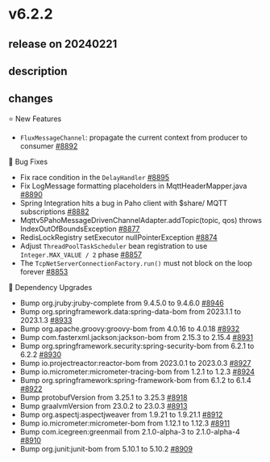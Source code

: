 # v6.2.2

## release on 20240221

## description

## changes

⭐ New Features

* <code>FluxMessageChannel</code>: propagate the current context from producer to consumer <a href="https://github.com/spring-projects/spring-integration/issues/8892" data-hovercard-type="issue" data-hovercard-url="/spring-projects/spring-integration/issues/8892/hovercard">#8892</a>

🐞 Bug Fixes

* Fix race condition in the <code>DelayHandler</code> <a href="https://github.com/spring-projects/spring-integration/issues/8895" data-hovercard-type="issue" data-hovercard-url="/spring-projects/spring-integration/issues/8895/hovercard">#8895</a>
* Fix LogMessage formatting placeholders in MqttHeaderMapper.java <a href="https://github.com/spring-projects/spring-integration/issues/8890" data-hovercard-type="issue" data-hovercard-url="/spring-projects/spring-integration/issues/8890/hovercard">#8890</a>
* Spring Integration hits a bug in Paho client with $share/ MQTT subscriptions <a href="https://github.com/spring-projects/spring-integration/issues/8882" data-hovercard-type="issue" data-hovercard-url="/spring-projects/spring-integration/issues/8882/hovercard">#8882</a>
* Mqttv5PahoMessageDrivenChannelAdapter.addTopic(topic, qos) throws IndexOutOfBoundsException <a href="https://github.com/spring-projects/spring-integration/issues/8877" data-hovercard-type="issue" data-hovercard-url="/spring-projects/spring-integration/issues/8877/hovercard">#8877</a>
* RedisLockRegistry setExecutor nullPointerException <a href="https://github.com/spring-projects/spring-integration/issues/8874" data-hovercard-type="issue" data-hovercard-url="/spring-projects/spring-integration/issues/8874/hovercard">#8874</a>
* Adjust <code>ThreadPoolTaskScheduler</code> bean registration to use <code>Integer.MAX\_VALUE / 2</code> phase <a href="https://github.com/spring-projects/spring-integration/issues/8857" data-hovercard-type="issue" data-hovercard-url="/spring-projects/spring-integration/issues/8857/hovercard">#8857</a>
* The <code>TcpNetServerConnectionFactory.run()</code> must not block on the loop forever <a href="https://github.com/spring-projects/spring-integration/issues/8853" data-hovercard-type="issue" data-hovercard-url="/spring-projects/spring-integration/issues/8853/hovercard">#8853</a>

🔨 Dependency Upgrades

* Bump org.jruby:jruby-complete from 9.4.5.0 to 9.4.6.0 <a href="https://github.com/spring-projects/spring-integration/pull/8946" data-hovercard-type="pull_request" data-hovercard-url="/spring-projects/spring-integration/pull/8946/hovercard">#8946</a>
* Bump org.springframework.data:spring-data-bom from 2023.1.1 to 2023.1.3 <a href="https://github.com/spring-projects/spring-integration/pull/8933" data-hovercard-type="pull_request" data-hovercard-url="/spring-projects/spring-integration/pull/8933/hovercard">#8933</a>
* Bump org.apache.groovy:groovy-bom from 4.0.16 to 4.0.18 <a href="https://github.com/spring-projects/spring-integration/pull/8932" data-hovercard-type="pull_request" data-hovercard-url="/spring-projects/spring-integration/pull/8932/hovercard">#8932</a>
* Bump com.fasterxml.jackson:jackson-bom from 2.15.3 to 2.15.4 <a href="https://github.com/spring-projects/spring-integration/pull/8931" data-hovercard-type="pull_request" data-hovercard-url="/spring-projects/spring-integration/pull/8931/hovercard">#8931</a>
* Bump org.springframework.security:spring-security-bom from 6.2.1 to 6.2.2 <a href="https://github.com/spring-projects/spring-integration/pull/8930" data-hovercard-type="pull_request" data-hovercard-url="/spring-projects/spring-integration/pull/8930/hovercard">#8930</a>
* Bump io.projectreactor:reactor-bom from 2023.0.1 to 2023.0.3 <a href="https://github.com/spring-projects/spring-integration/pull/8927" data-hovercard-type="pull_request" data-hovercard-url="/spring-projects/spring-integration/pull/8927/hovercard">#8927</a>
* Bump io.micrometer:micrometer-tracing-bom from 1.2.1 to 1.2.3 <a href="https://github.com/spring-projects/spring-integration/pull/8924" data-hovercard-type="pull_request" data-hovercard-url="/spring-projects/spring-integration/pull/8924/hovercard">#8924</a>
* Bump org.springframework:spring-framework-bom from 6.1.2 to 6.1.4 <a href="https://github.com/spring-projects/spring-integration/pull/8922" data-hovercard-type="pull_request" data-hovercard-url="/spring-projects/spring-integration/pull/8922/hovercard">#8922</a>
* Bump protobufVersion from 3.25.1 to 3.25.3 <a href="https://github.com/spring-projects/spring-integration/pull/8918" data-hovercard-type="pull_request" data-hovercard-url="/spring-projects/spring-integration/pull/8918/hovercard">#8918</a>
* Bump graalvmVersion from 23.0.2 to 23.0.3 <a href="https://github.com/spring-projects/spring-integration/pull/8913" data-hovercard-type="pull_request" data-hovercard-url="/spring-projects/spring-integration/pull/8913/hovercard">#8913</a>
* Bump org.aspectj:aspectjweaver from 1.9.21 to 1.9.21.1 <a href="https://github.com/spring-projects/spring-integration/pull/8912" data-hovercard-type="pull_request" data-hovercard-url="/spring-projects/spring-integration/pull/8912/hovercard">#8912</a>
* Bump io.micrometer:micrometer-bom from 1.12.1 to 1.12.3 <a href="https://github.com/spring-projects/spring-integration/pull/8911" data-hovercard-type="pull_request" data-hovercard-url="/spring-projects/spring-integration/pull/8911/hovercard">#8911</a>
* Bump com.icegreen:greenmail from 2.1.0-alpha-3 to 2.1.0-alpha-4 <a href="https://github.com/spring-projects/spring-integration/pull/8910" data-hovercard-type="pull_request" data-hovercard-url="/spring-projects/spring-integration/pull/8910/hovercard">#8910</a>
* Bump org.junit:junit-bom from 5.10.1 to 5.10.2 <a href="https://github.com/spring-projects/spring-integration/pull/8909" data-hovercard-type="pull_request" data-hovercard-url="/spring-projects/spring-integration/pull/8909/hovercard">#8909</a>


